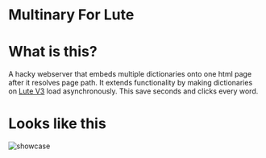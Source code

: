 # Multinary For Lute

# What is this?
A hacky webserver that embeds multiple dictionaries onto one html page after it resolves page path. It extends functionality by making dictionaries on [Lute V3](https://github.com/LuteOrg/lute-v3) load asynchronously. This save seconds and clicks every word.

# Looks like this
![showcase](multinary.gif)

